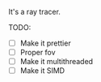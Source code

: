 It's a ray tracer.

TODO:
- [ ] Make it prettier
- [ ] Proper fov
- [ ] Make it multithreaded
- [ ] Make it SIMD
